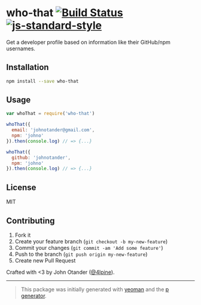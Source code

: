 # who-that [![Build Status](https://secure.travis-ci.org/johnotander/who-that.svg?branch=master)](https://travis-ci.org/johnotander/who-that) [![js-standard-style](https://img.shields.io/badge/code%20style-standard-brightgreen.svg?style=flat)](https://github.com/feross/standard)

Get a developer profile based on information like their GitHub/npm usernames.

## Installation

```bash
npm install --save who-that
```

## Usage

```javascript
var whoThat = require('who-that')

whoThat({
  email: 'johnotander@gmail.com',
  npm: 'johno'
}).then(console.log) // => {...}

whoThat({
  github: 'johnotander',
  npm: 'johno'
}).then(console.log) // => {...}
```

## License

MIT

## Contributing

1. Fork it
2. Create your feature branch (`git checkout -b my-new-feature`)
3. Commit your changes (`git commit -am 'Add some feature'`)
4. Push to the branch (`git push origin my-new-feature`)
5. Create new Pull Request

Crafted with <3 by John Otander ([@4lpine](https://twitter.com/4lpine)).

***

> This package was initially generated with [yeoman](http://yeoman.io) and the [p generator](https://github.com/johnotander/generator-p.git).
